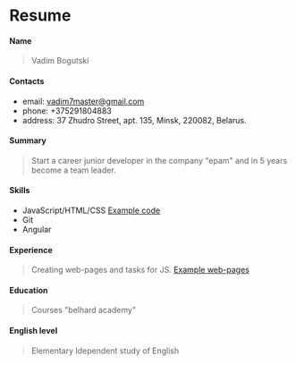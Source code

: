 # Resume

#### Name 
> Vadim Bogutski

#### Contacts
* email: vadim7master@gmail.com 
* phone: +375291804883 
* address: 37 Zhudro Street, apt. 135, Minsk, 220082, Belarus.

#### Summary
> Start a career junior developer in the company "epam" and in 5 years become a team leader.

#### Skills
* JavaScript/HTML/CSS [Example code](https://github.com/TeflonHotDog/Code-example)
* Git
* Angular

#### Experience
> Creating web-pages and tasks for JS. [Example web-pages](https://teflonhotdog.000webhostapp.com/)

#### Education
> Courses "belhard academy"

#### English level
> Elementary
> Idependent study of English